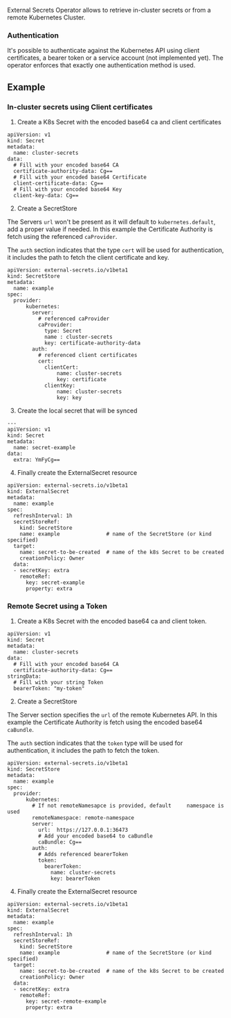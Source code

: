 External Secrets Operator allows to retrieve in-cluster secrets or from a remote Kubernetes Cluster.

### Authentication

It's possible to authenticate against the Kubernetes API using client certificates, a bearer token or a service account (not implemented yet). The operator enforces that exactly one authentication method is used.

## Example

### In-cluster secrets using Client certificates

1. Create a K8s Secret with the encoded base64 ca and client certificates
   
```
apiVersion: v1
kind: Secret
metadata:
  name: cluster-secrets
data:
  # Fill with your encoded base64 CA
  certificate-authority-data: Cg==
  # Fill with your encoded base64 Certificate
  client-certificate-data: Cg==
  # Fill with your encoded base64 Key
  client-key-data: Cg==
```
2. Create a SecretStore

The Servers `url` won't be present as it will default to `kubernetes.default`, add a proper value if needed. In this example the Certificate Authority is fetch using the referenced `caProvider`.

The `auth` section indicates that the type `cert`  will be used for authentication, it includes the path to fetch the client certificate and key.


```
apiVersion: external-secrets.io/v1beta1
kind: SecretStore
metadata:
  name: example
spec:
  provider:
      kubernetes: 
        server: 
          # referenced caProvider
          caProvider: 
            type: Secret
            name : cluster-secrets
            key: certificate-authority-data
        auth:
          # referenced client certificates
          cert:
            clientCert: 
                name: cluster-secrets
                key: certificate
            clientKey: 
                name: cluster-secrets
                key: key
```
3. Create the local secret that will be synced 
              
```
---
apiVersion: v1
kind: Secret
metadata:
  name: secret-example
data:
  extra: YmFyCg==
```     
4. Finally create the ExternalSecret resource

```
apiVersion: external-secrets.io/v1beta1
kind: ExternalSecret
metadata:
  name: example
spec:
  refreshInterval: 1h           
  secretStoreRef:
    kind: SecretStore
    name: example               # name of the SecretStore (or kind specified)
  target:
    name: secret-to-be-created  # name of the k8s Secret to be created
    creationPolicy: Owner
  data:
  - secretKey: extra
    remoteRef:
      key: secret-example
      property: extra
```

### Remote Secret using a Token

1. Create a K8s Secret with the encoded base64 ca and client token.
   
```
apiVersion: v1
kind: Secret
metadata:
  name: cluster-secrets
data:
  # Fill with your encoded base64 CA
  certificate-authority-data: Cg==
stringData:
  # Fill with your string Token
  bearerToken: "my-token"
```
2. Create a SecretStore

The Server section specifies the `url` of the remote Kubernetes API. In this example the Certificate Authority is fetch using the encoded base64 `caBundle`. 

The `auth` section indicates that the  `token` type will be used for authentication, it includes the path to fetch the token.

```
apiVersion: external-secrets.io/v1beta1
kind: SecretStore
metadata:
  name: example
spec:
  provider:
      kubernetes: 
        # If not remoteNamesapce is provided, default     namespace is used
        remoteNamespace: remote-namespace
        server: 
          url:  https://127.0.0.1:36473
          # Add your encoded base64 to caBundle
          caBundle: Cg==
        auth:
          # Adds referenced bearerToken
          token:
            bearerToken:
              name: cluster-secrets
              key: bearerToken
```     
4. Finally create the ExternalSecret resource

```
apiVersion: external-secrets.io/v1beta1
kind: ExternalSecret
metadata:
  name: example
spec:
  refreshInterval: 1h           
  secretStoreRef:
    kind: SecretStore
    name: example               # name of the SecretStore (or kind specified)
  target:
    name: secret-to-be-created  # name of the k8s Secret to be created
    creationPolicy: Owner
  data:
  - secretKey: extra
    remoteRef:
      key: secret-remote-example
      property: extra
```